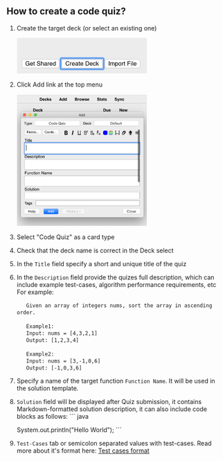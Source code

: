 ## How to create a code quiz?

1) Create the target deck (or select an existing one)

   <img src="images/create-1.png" width="300">

2) Click Add link at the top menu

   <img src="images/create-2.png" width="300">

3) Select "Code Quiz" as a card type

4) Check that the deck name is correct in the Deck select

5) In the `Title` field specify a short and unique title of the quiz

6) In the `Description` field provide the quizes full description, which can include example test-cases, algorithm performance requirements, etc
   For example:
   
   ```
      Given an array of integers nums, sort the array in ascending order.
      
      Example1:
      Input: nums = [4,3,2,1]
      Output: [1,2,3,4]
      
      Example2:
      Input: nums = [3,-1,0,6]
      Output: [-1,0,3,6]      
   ```

7) Specify a name of the target function `Function Name`. It will be used in the solution template.

8) `Solution` field will be displayed after Quiz submission, it contains Markdown-formatted solution description, it can also include code blocks as follows:
   \`\`\` java
   
   System.out.println("Hello World");
   \`\`\`
   
9) `Test-Cases` tab or semicolon separated values with test-cases. Read more about it's format here:
[Test cases format](test-cases-format.md)
